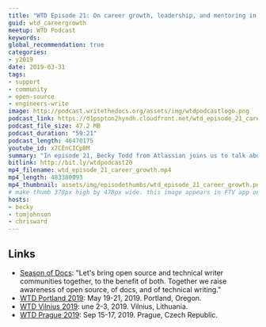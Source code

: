 ```yaml
---
title: "WTD Episode 21: On career growth, leadership, and mentoring in Tech Writing "
guid: wtd_careergrowth
meetup: WTD Podcast
keywords:
global_recommendation: true
categories:
- y2019
date: 2019-03-31
tags:
- support
- community
- open-source
- engineers-write
image: http://podcast.writethedocs.org/assets/img/wtdpodcastlogo.png
podcast_link: https://d1pspton2hyndh.cloudfront.net/wtd_episode_21_career_growth.mp3
podcast_file_size: 47.2 MB
podcast_duration: "59:21"
podcast_length: 46470175
youtube_id: x7CEnCICp8M
summary: "In episode 21, Becky Todd from Atlassian joins us to talk about career growth, leadership, and mentoring. How do you move up to the next level at your company? Does upleveling require a management track, or there other ways to increase your leadership and influence? We also chat about mistakes we've made, what we've learned, ways to increase our influence and visibility both inside and outside corporate walls, why we sometimes back away from persuasion efforts, the balance between autonomy and micromanagement, mentoring strategies and opportunities, and other career-related topics within technical communication. We also look at the <a href='https://developers.google.com/season-of-docs/'>Season of Docs</a> as an opportunity for getting involved in open source projects."
bitlink: http://bit.ly/wtdpodcast20
mp4_filename: wtd_episode_21_career_growth.mp4
mp4_length: 483380093
mp4_thumbnail: assets/img/episodethumbs/wtd_episode_21_career_growth.png
# make thumb 378px high by 478px wide. this image appears in FTV app only
hosts:
- becky
- tomjohnson
- chrisward
---
```


## Links

* [Season of Docs](https://developers.google.com/season-of-docs/): "Let's bring open source and technical writer communities together, to the benefit of both. Together we raise awareness of open source, of docs, and of technical writing."
* [WTD Portland 2019](http://www.writethedocs.org/conf/portland/2019/): May 19-21, 2019. Portland, Oregon.
* [WTD Vilnius 2019](http://www.writethedocs.org/conf/vilnius/2019/): une 2-3, 2019. Vilnius, Lithuania.
* [WTD Prague 2019](http://www.writethedocs.org/conf/prague/2019/): Sep 15-17, 2019. Prague, Czech Republic.
